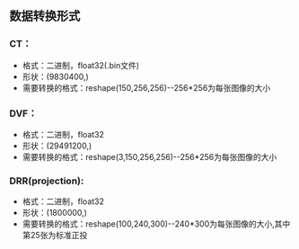 ## 数据转换形式
### CT：
+ 格式：二进制，float32(.bin文件)
+ 形状：(9830400,)
+ 需要转换的格式：reshape(150,256,256)--256*256为每张图像的大小

### DVF：
+ 格式：二进制，float32
+ 形状：(29491200,)
+ 需要转换的格式：reshape(3,150,256,256)--256*256为每张图像的大小

### DRR(projection):
+ 格式：二进制，float32
+ 形状：(1800000,)
+ 需要转换的格式：reshape(100,240,300)--240*300为每张图像的大小,其中第25张为标准正投

